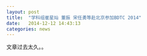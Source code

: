 ```yaml
---
layout: post
title:  "学科组崔星灿 董振 宋任勇等赴北京参加BDTC 2014"
date:   2014-12-12 14:43:13
categories: news
---
```


文章过去太久。。
